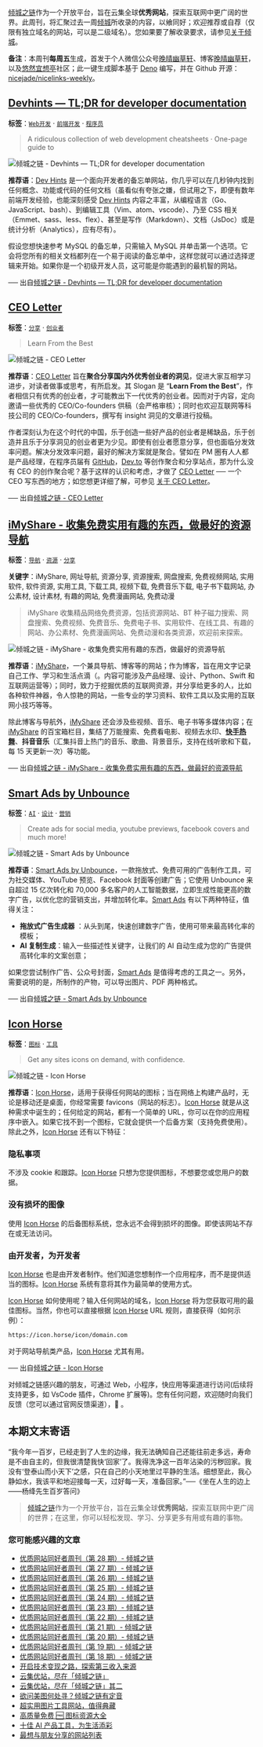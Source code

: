 [倾城之链](https://link.niceshare.site/)作为一个开放平台，旨在云集全球**优秀网站**，探索互联网中更广阔的世界。此周刊，将汇聚过去一周[倾城](https://site.lovejade.cn/?utm_source=weekly)所收录的内容，以飨同好；欢迎推荐或自荐（仅限有独立域名的网站，可以是二级域名）。您如果要了解收录要求，请参见[关于倾城](https://site.lovejade.cn/about?utm_source=weekly)。

**备注**：本周刊**每周五**生成，首发于个人微信公众号[晚晴幽草轩](https://mp.weixin.qq.com/mp/appmsgalbum?__biz=MzI5MDIwMzM2Mg==&action=getalbum&album_id=1530765143352082433&scene=173&from_msgid=2650641087&from_itemidx=1&count=3#wechat_redirect)、博客[晚晴幽草轩](https://www.jeffjade.com)，以及[悠然宜想亭](https://forum.lovejade.cn/)社区；此一键生成脚本基于 [Deno](https://site.lovejade.cn/post/602d30aad099ff5688618591) 编写，并在 Github 开源：[nicejade/nicelinks-weekly](https://github.com/nicejade/nicelinks-weekly)。

## [Devhints — TL;DR for developer documentation](https://site.lovejade.cn/post/6130ebe4b0504506425906a5)

**标签**：[`Web开发`](https://site.lovejade.cn/tags/Web开发) · [`前端开发`](https://site.lovejade.cn/tags/前端开发) · [`程序员`](https://site.lovejade.cn/tags/程序员)

> A ridiculous collection of web development cheatsheets · One-page guide to

![倾城之链 - Devhints — TL;DR for developer documentation](https://nicelinks.oss-cn-shenzhen.aliyuncs.com/devhints.io.png?x-oss-process=style/png2jpg)

**推荐语**：[Dev Hints](https://devhints.io/) 是一个面向开发者的备忘单网站，你几乎可以在几秒钟内找到任何概念、功能或代码的任何文档（虽看似有夸张之嫌，但试用之下，即便有数年前端开发经验，也能深刻感受 [Dev Hints](https://devhints.io/) 内容之丰富，从编程语言（Go、JavaScript、bash）、到编辑工具（Vim、atom、vscode）、乃至 CSS 相关（Emmet、sass、less、flex）、甚至是写作（Markdown）、文档（JsDoc）或是统计分析（Analytics），应有尽有）。

假设您想快速参考 MySQL 的备忘单，只需输入 MySQL 并单击第一个选项。它会将您所有的相关文档都列在一个易于阅读的备忘单中，这样您就可以通过选择逻辑来开始。如果你是一个初级开发人员，这可能是你能遇到的最机智的网站。

── 出自[倾城之链 - Devhints — TL;DR for developer documentation](https://site.lovejade.cn/post/6130ebe4b0504506425906a5)

## [CEO Letter](https://site.lovejade.cn/post/6130ddadb0504506425906a3)

**标签**：[`分享`](https://site.lovejade.cn/tags/分享) · [`创业者`](https://site.lovejade.cn/tags/创业者)

> Learn From the Best

![倾城之链 - CEO Letter](https://nicelinks.oss-cn-shenzhen.aliyuncs.com/ceoletter.cn.png?x-oss-process=style/png2jpg)

**推荐语**：[CEO Letter](https://ceoletter.cn/) 旨在**聚合分享国内外优秀创业者的洞见**，促进大家互相学习进步，对读者做事或思考，有所启发。其 Slogan 是 “**Learn From the Best**”，作者相信只有优秀的创业者，才可能教出下一代优秀的创业者。因而对于内容，定向邀请一些优秀的 CEO/Co-founders 供稿（会严格审核）；同时也欢迎互联网等科技公司的 CEO/Co-founders，撰写有 insight 洞见的文章进行投稿。

作者深刻认为在这个时代的中国，乐于创造一些好产品的创业者是稀缺品，乐于创造并且乐于分享洞见的创业者更为少见。即使有创业者愿意分享，但也面临分发效率问题。解决分发效率问题，最好的解决方案就是聚合。譬如在 PM 圈有人人都是产品经理，在程序员届有 [GitHub](https://site.lovejade.cn/post/59ba80d93df6765c75b77911)，[Dev.to](https://site.lovejade.cn/post/5ffee335f14a2d7ea7457b41) 等创作聚合和分享站点，那为什么没有 CEO 的创作聚合呢？基于这样的认识和考虑，才做了 [CEO Letter](https://ceoletter.cn/) ── 一个 CEO 写东西的地方；如您想更详细了解，可参见 [关于 CEO Letter](https://ceoletter.cn/ceo-letter-released/)。

── 出自[倾城之链 - CEO Letter](https://site.lovejade.cn/post/6130ddadb0504506425906a3)

## [iMyShare - 收集免费实用有趣的东西，做最好的资源导航](https://site.lovejade.cn/post/612fa47fb0504506425906a1)

**标签**：[`导航`](https://site.lovejade.cn/tags/导航) · [`资源`](https://site.lovejade.cn/tags/资源) · [`分享`](https://site.lovejade.cn/tags/分享)

**关键字**：iMyShare, 网址导航, 资源分享, 资源搜索, 网盘搜索, 免费视频网站, 实用软件, 软件资源, 实用工具, 下载工具, 视频下载, 免费音乐下载, 电子书下载网站, 办公素材, 设计素材, 有趣的网站, 免费漫画网站, 免费动漫

> iMyShare 收集精品网络免费资源，包括资源网站、BT 种子磁力搜索、网盘搜索、免费视频、免费音乐、免费电子书、实用软件、在线工具、有趣的网站、办公素材、免费漫画网站、免费动漫和各类资源，欢迎前来探索。

![倾城之链 - iMyShare - 收集免费实用有趣的东西，做最好的资源导航](https://nicelinks.oss-cn-shenzhen.aliyuncs.com/imyshare.com.png?x-oss-process=style/png2jpg)

**推荐语**：[iMyShare](https://imyshare.com/)，一个兼具导航、博客等的网站；作为博客，旨在用文字记录自己工作、学习和生活点滴（。内容可能涉及产品经理、设计、Python、Swift 和互联网运营等）；同时，致力于挖掘优质的互联网资源，并分享给更多的人，比如各种软件神器，令人惊艳的网站，一些专业的学习资料、软件工具以及实用的互联网小技巧等等。

除此博客与导航外，[iMyShare](https://imyshare.com/) 还会涉及些视频、音乐、电子书等多媒体内容；在 [iMyShare](https://imyshare.com/) 的百宝箱栏目，集结了万能搜索、免费看电影、视频去水印、[**快手热舞**](https://imyshare.com/hot-girl/)、**抖音音乐**（汇集抖音上热门的音乐、歌曲、背景音乐，支持在线听歌和下载，每 15 天更新一次）等功能。

── 出自[倾城之链 - iMyShare - 收集免费实用有趣的东西，做最好的资源导航](https://site.lovejade.cn/post/612fa47fb0504506425906a1)

## [Smart Ads by Unbounce](https://site.lovejade.cn/post/612f64aab05045064259069f)

**标签**：[`AI`](https://site.lovejade.cn/tags/AI) · [`设计`](https://site.lovejade.cn/tags/设计) · [`营销`](https://site.lovejade.cn/tags/营销)

> Create ads for social media, youtube previews, facebook covers and much more!

![倾城之链 - Smart Ads by Unbounce](https://nicelinks.oss-cn-shenzhen.aliyuncs.com/smart-ads.unbounce.com.png?x-oss-process=style/png2jpg)

**推荐语**：[Smart Ads by Unbounce](https://smart-ads.unbounce.com/)，一款拖放式、免费可用的广告制作工具，可为社交媒体、YouTube 预览、Facebook 封面等创建广告；它使用 Unbounce 来自超过 15 亿次转化和 70,000 多名客户的人工智能数据，立即生成性能更高的数字广告，以优化您的营销支出，并增加转化率。[Smart Ads](https://smart-ads.unbounce.com/) 有以下两种特征，值得关注：

- **拖放式广告生成器** ：从头到尾，快速创建数字广告，使用可带来最高转化率的模板；
- **AI 复制生成**：输入一些描述性关键字，让我们的 AI 自动生成为您的广告提供高转化率的文案创意；

如果您尝试制作广告、公众号封面，[Smart Ads](https://smart-ads.unbounce.com/) 是值得考虑的工具之一。另外，需要说明的是，所制作的产物，可以导出图片、PDF 两种格式。

── 出自[倾城之链 - Smart Ads by Unbounce](https://site.lovejade.cn/post/612f64aab05045064259069f)

## [Icon Horse](https://site.lovejade.cn/post/612e33dab05045064259069d)

**标签**：[`图标`](https://site.lovejade.cn/tags/图标) · [`工具`](https://site.lovejade.cn/tags/工具)

> Get any sites icons on demand, with confidence.

![倾城之链 - Icon Horse](https://nicelinks.oss-cn-shenzhen.aliyuncs.com/icon.horse.png?x-oss-process=style/png2jpg)

**推荐语**：[Icon Horse](https://icon.horse/)，适用于获得任何网站的图标；当在网络上构建产品时，无论是移动还是桌面，你经常需要 favicons（网站的标志）。[Icon Horse](https://icon.horse/) 就是从这种需求中诞生的；任何给定的网站，都有一个简单的 URL，你可以在你的应用程序中嵌入。如果它找不到一个图标，它就会提供一个后备方案（支持免费使用）。除此之外，[Icon Horse](https://icon.horse/) 还有以下特征：

### 隐私事项

不涉及 cookie 和跟踪。[Icon Horse](https://icon.horse/) 只想为您提供图标，不想要您或您用户的数据。

### 没有损坏的图像

使用 [Icon Horse](https://icon.horse/) 的后备图标系统，您永远不会得到损坏的图像。即使该网站不存在或无法访问。

### 由开发者，为开发者

[Icon Horse](https://icon.horse/) 也是由开发者制作。他们知道您想制作一个应用程序，而不是提供适当的图标。[Icon Horse](https://icon.horse/) 系统有意将其作为最简单的使用方式。

[Icon Horse](https://icon.horse/) 如何使用呢？输入任何网站的域名，[Icon Horse](https://icon.horse/) 将为您获取可用的最佳图标。当然，你也可以直接根据 [Icon Horse](https://icon.horse/) URL 规则，直接获得（如何示例）：

```bash
https://icon.horse/icon/domain.com
```

对于网站导航类产品，[Icon Horse](https://icon.horse/) 尤其有用。

── 出自[倾城之链 - Icon Horse](https://site.lovejade.cn/post/612e33dab05045064259069d)

对倾城之链感兴趣的朋友，可通过 Web，小程序，快应用等渠道进行访问(后续将支持更多，如 VsCode 插件，Chrome 扩展等)。您有任何问题，欢迎随时向我们反馈（您可以通过官网反馈渠道），🤲 。

## 本期文末寄语

“我今年一百岁，已经走到了人生的边缘，我无法确知自己还能往前走多远，寿命是不由自主的，但我很清楚我快‘回家’了。我得洗净这一百年沾染的污秽回家。我没有‘登泰山而小天下’之感，只在自己的小天地里过平静的生活。细想至此，我心静如水，我该平和地迎接每一天，过好每一天，准备回家。”──《坐在人生的边上——杨绛先生百岁答问》

> [倾城之链](https://link.niceshare.site/)作为一个开放平台，旨在云集全球**优秀网站**，探索互联网中更广阔的世界；在这里，你可以轻松发现、学习、分享更多有用或有趣的事物。

### 您可能感兴趣的文章

- [优质网站同好者周刊（第 28 期）- 倾城之链](https://www.jeffjade.com/2021/08/26/214-nicelinks-weekly-028/)
- [优质网站同好者周刊（第 27 期）- 倾城之链](https://www.jeffjade.com/2021/08/19/213-nicelinks-weekly-027/)
- [优质网站同好者周刊（第 26 期）- 倾城之链](https://forum.lovejade.cn/d/82-26)
- [优质网站同好者周刊（第 25 期）- 倾城之链](https://www.jeffjade.com/2021/08/05/211-nicelinks-weekly-025/)
- [优质网站同好者周刊（第 24 期）- 倾城之链](https://www.jeffjade.com/2021/07/29/210-nicelinks-weekly-024/)
- [优质网站同好者周刊（第 23 期）- 倾城之链](https://www.jeffjade.com/2021/07/23/209-nicelinks-weekly-023/)
- [优质网站同好者周刊（第 22 期）- 倾城之链](https://www.jeffjade.com/2021/07/08/207-nicelinks-weekly-021/)
- [优质网站同好者周刊（第 21 期）- 倾城之链](https://www.jeffjade.com/2021/07/08/207-nicelinks-weekly-021/)
- [优质网站同好者周刊（第 20 期）- 倾城之链](https://www.jeffjade.com/2021/07/01/206-nicelinks-weekly-020/)
- [优质网站同好者周刊（第 19 期）- 倾城之链](https://www.jeffjade.com/2021/06/24/205-nicelinks-weekly-019/)
- [优质网站同好者周刊（第 18 期）- 倾城之链](https://www.jeffjade.com/2021/06/17/204-nicelinks-weekly-018/)
- [开启技术变现之路，探索第三收入来源](https://www.jeffjade.com/2020/11/17/173-talk-about-nice-links/)
- [云集优站，尽在「倾城之链」](https://www.jeffjade.com/2017/12/31/136-talk-about-nicelinks-site/)
- [云集优站，尽在「倾城之链」其二](https://www.jeffjade.com/2018/12/23/146-talk-about-nice-links/)
- [欲问美图何处寻？倾城之链有定音](https://www.jeffjade.com/2019/02/17/151-aweome-beautiful-picture-website-list/ "欲问美图何处寻？倾城之链有定音")
- [超实用图片工具网站，值得典藏](https://www.jeffjade.com/2020/07/27/165-aweome-picture-tool-website-list/)
- [高质量免费 🆓 图标资源大全](https://www.jeffjade.com/2020/09/11/169-high-quality-free-icon-resource-collection/)
- [十佳 AI 产品工具，为生活添彩](https://www.jeffjade.com/2020/09/23/170-list-of-top-20-ai-product-tools/)
- [最想与朋友分享的网站列表](https://www.jeffjade.com/2020/09/01/168-list-of-websites-i-most-want-to-share-with-my-friends/)
